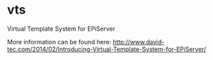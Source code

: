 vts
===

Virtual Template System for EPiServer

More information can be found here: http://www.david-tec.com/2014/02/Introducing-Virtual-Template-System-for-EPiServer/
